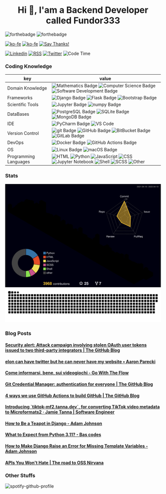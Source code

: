 <h1 align="center">Hi 👋, I'am a Backend Developer called Fundor333</h1>

![forthebadge](https://forthebadge.com/images/badges/you-didnt-ask-for-this.svg)
![forthebadge](https://forthebadge.com/images/badges/powered-by-electricity.svg)

[![ko-fe](https://img.shields.io/badge/Ko--fi-donate-F16061?logo=Ko-fi&style=for-the-badge)](https://ko-fi.com/fundor333)
[![ko-fe](https://img.shields.io/badge/Buy%20me%20a%20coffe-donate-FFDD00?logo=Buy-me-a-Coffee&style=for-the-badge)](https://www.buymeacoffee.com/fundor333)
[![Say Thanks!](https://img.shields.io/badge/Say%20Thanks-thank-1EAEDB.svg?style=for-the-badge)](https://saythanks.io/to/github@fundor333.com)

[![Linkedin](https://img.shields.io/badge/LinkedIn-connect-0077B5?style=for-the-badge&logo=linkedin)](https://www.linkedin.com/in/%F0%9F%90%8D-matteo-scarpa-78969263/
)
[![RSS](https://img.shields.io/badge/RSS-read-FFA500?logo=rss&style=for-the-badge)](https:fundor333.com/index.xml)
[![Twitter](https://img.shields.io/badge/Twitter-follow-1DA1F2?logo=twitter&style=for-the-badge)](https://twitter.com/fundor333)
![Code Time](https://img.shields.io/endpoint?url=https://codetime-api.datreks.com/badge/1371?logoColor=white%26project=%26recentMS=0%26showProject=false&style=for-the-badge)

### Coding Knowledge

key                      |value
-------------------------|-------------------------------------------------------------------
Domain Knowledge         | ![Mathematics Badge](https://img.shields.io/badge/-Mathematics-f73e3e?style=for-the-badge&logo=mathworks&logoColor=white&color=f73e3e) ![Computer Science Badge](https://img.shields.io/badge/-Computer%20Science-7b18a2?style=for-the-badge&logo=smartthings&logoColor=white&color=7b18a2) ![Software Development Badge](https://img.shields.io/badge/-Software%20Development-fbc157?style=for-the-badge&logo=webpack&logoColor=000&color=fbc157)
Frameworks               | ![Django Badge](https://img.shields.io/badge/-Django-092E20?style=for-the-badge&logo=Django&logoColor=white&color=092E20) ![Flask Badge](https://img.shields.io/badge/-Flask-000000?style=for-the-badge&logo=Flask&logoColor=white&color=000000)  ![Bootstrap Badge](https://img.shields.io/badge/-Bootstrap-7952B3?style=for-the-badge&logo=Bootstrap&logoColor=white&color=7952B3)
Scientific Tools         | ![Jupyter Badge](https://img.shields.io/badge/-Jupyter-F37626?style=for-the-badge&logo=Jupyter&logoColor=white&color=F37626) ![numpy Badge](https://img.shields.io/badge/-numpy-013243?style=for-the-badge&logo=numpy&logoColor=white&color=013243)
DataBases                | ![PostgreSQL Badge](https://img.shields.io/badge/-PostgreSQL-336791?style=for-the-badge&logo=PostgreSQL&logoColor=white&color=336791) ![SQLite Badge](https://img.shields.io/badge/-SQLite-003B57?style=for-the-badge&logo=SQLite&logoColor=white&color=003B57) ![MongoDB Badge](https://img.shields.io/badge/-MongoDB-47A248?style=for-the-badge&logo=MongoDB&logoColor=white&color=47A248)
IDE               | ![PyCharm Badge](https://img.shields.io/badge/-PyCharm-000?style=for-the-badge&logo=PyCharm&logoColor=white&color=000)  ![VS Code](https://img.shields.io/badge/visualstudiocode-blue.svg?logo=visual-studio-code&style=for-the-badge)
Version Control          | ![git Badge](https://img.shields.io/badge/-git-F05032?style=for-the-badge&logo=git&logoColor=white&color=F05032) ![GitHub Badge](https://img.shields.io/badge/-GitHub-181717?style=for-the-badge&logo=GitHub&logoColor=white&color=181717) ![BitBucket Badge](https://img.shields.io/badge/-BitBucket-0052CC?style=for-the-badge&logo=BitBucket&logoColor=white&color=0052CC) ![GitLab Badge](https://img.shields.io/badge/-GitLab-F05032?style=for-the-badge&logo=GitLab&logoColor=white&color=FCA121)
DevOps                   | ![Docker Badge](https://img.shields.io/badge/-Docker-2496ED?style=for-the-badge&logo=Docker&logoColor=white&color=2496ED) ![GitHub Actions Badge](https://img.shields.io/badge/-GitHub%20Actions-2088FF?style=for-the-badge&logo=GitHub%20Actions&logoColor=white&color=2088FF)
OS                       | ![Linux Badge](https://img.shields.io/badge/-Linux-FCC624?style=for-the-badge&logo=Linux&logoColor=000&color=FCC624) ![macOS Badge](https://img.shields.io/badge/-macOS-000?style=for-the-badge&logo=Apple&logoColor=white&color=000)
Programming Languages    |  ![HTML](https://img.shields.io/badge/HTML-48.7%25-%23e34c26?style=for-the-badge&logo=HTML&logoColor=%23e34c26&color=%23e34c26)  ![Python](https://img.shields.io/badge/Python-20.5%25-%233572A5?style=for-the-badge&logo=Python&logoColor=%233572A5&color=%233572A5)  ![JavaScript](https://img.shields.io/badge/JavaScript-11.9%25-%23f1e05a?style=for-the-badge&logo=JavaScript&logoColor=%23f1e05a&color=%23f1e05a)  ![CSS](https://img.shields.io/badge/CSS-6.1%25-%23563d7c?style=for-the-badge&logo=CSS&logoColor=%23563d7c&color=%23563d7c)  ![Jupyter Notebook](https://img.shields.io/badge/Jupyter%20Notebook-4.4%25-%23DA5B0B?style=for-the-badge&logo=Jupyter%20Notebook&logoColor=%23DA5B0B&color=%23DA5B0B)  ![Shell](https://img.shields.io/badge/Shell-2.7%25-%2389e051?style=for-the-badge&logo=Shell&logoColor=%2389e051&color=%2389e051)  ![SCSS](https://img.shields.io/badge/SCSS-2.2%25-%23c6538c?style=for-the-badge&logo=SCSS&logoColor=%23c6538c&color=%23c6538c)  ![Other](https://img.shields.io/badge/Other-3.1%25-%23ededed?style=for-the-badge&logo=Other&logoColor=%23ededed&color=%23ededed) 
### Stats

![](./profile-3d-contrib/profile-customize.svg)
![](./dist/github-snake.svg)

<!--START_SECTION:waka-->
<!--END_SECTION:waka-->

### Blog Posts
<!--START_SECTION:feed-->
#### [Security alert: Attack campaign involving stolen OAuth user tokens issued to two third-party integrators | The GitHub Blog](https:&#x2F;&#x2F;fundor333.com&#x2F;social&#x2F;2022&#x2F;04&#x2F;16&#x2F;1650129282&#x2F;)
#### [elon can have twitter but he can never have my website • Aaron Parecki](https:&#x2F;&#x2F;fundor333.com&#x2F;social&#x2F;2022&#x2F;04&#x2F;14&#x2F;1649965701&#x2F;)
#### [Come informarsi, bene, sui videogiochi - Go With The Flow](https:&#x2F;&#x2F;fundor333.com&#x2F;social&#x2F;2022&#x2F;04&#x2F;10&#x2F;come-informarsi-bene-sui-videogiochi---go-with-the-flow&#x2F;)
#### [Git Credential Manager: authentication for everyone | The GitHub Blog](https:&#x2F;&#x2F;fundor333.com&#x2F;social&#x2F;2022&#x2F;04&#x2F;07&#x2F;git-credential-manager--authentication-for-everyone&#x2F;)
#### [4 ways we use GitHub Actions to build GitHub | The GitHub Blog](https:&#x2F;&#x2F;fundor333.com&#x2F;social&#x2F;2022&#x2F;04&#x2F;05&#x2F;4-ways-we-use-github-actions-to-build-github--the-github-blog&#x2F;)
#### [Introducing &#x60;tiktok-mf2.tanna.dev&#x60;, for converting TikTok video metadata to Microformats2 · Jamie Tanna | Software Engineer](https:&#x2F;&#x2F;fundor333.com&#x2F;social&#x2F;2022&#x2F;04&#x2F;03&#x2F;a-good-idea--introducing-tiktok-mf2tannadev-for-converting-tiktok-video-metadata-to-microformats2&#x2F;)
#### [How to Be a Teapot in Django - Adam Johnson](https:&#x2F;&#x2F;fundor333.com&#x2F;social&#x2F;2022&#x2F;04&#x2F;01&#x2F;how-to-be-a-teapot-in-django---adam-johnson&#x2F;)
#### [What to Expect from Python 3.11? - Bas codes](https:&#x2F;&#x2F;fundor333.com&#x2F;social&#x2F;2022&#x2F;03&#x2F;30&#x2F;what-to-expect-from-python-311---bas-codes&#x2F;)
#### [How to Make Django Raise an Error for Missing Template Variables - Adam Johnson](https:&#x2F;&#x2F;fundor333.com&#x2F;social&#x2F;2022&#x2F;03&#x2F;30&#x2F;how-to-make-django-raise-an-error-for-missing-template-variables---adam-johnson&#x2F;)
#### [APIs You Won&#39;t Hate | The road to OSS Nirvana](https:&#x2F;&#x2F;fundor333.com&#x2F;social&#x2F;2022&#x2F;03&#x2F;29&#x2F;apis-you-wont-hate--the-road-to-oss-nirvana&#x2F;)
<!--END_SECTION:feed-->

### Other Stuffs

![spotify-github-profile](<https://spotify-github-profile.vercel.app/api/view.svg?uid=21npwp4etyuyc4k76srrop6fy&cover_image=true&theme=default&bar_color=53b14f&bar_color_cover=false>)
